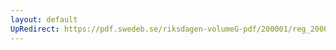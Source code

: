 ```yaml
---
layout: default
UpRedirect: https://pdf.swedeb.se/riksdagen-volumeG-pdf/200001/reg_200001/reg_200001_0129.pdf
---
```

